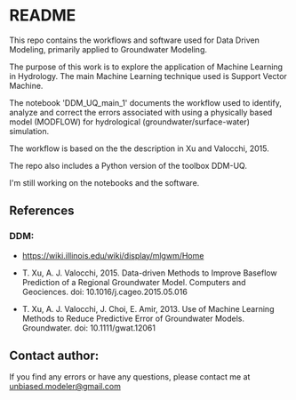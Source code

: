 # README #

This repo contains the workflows and software used for Data Driven Modeling, primarily applied to Groundwater Modeling.

The purpose of this work is to explore the application of Machine Learning in Hydrology. The main Machine Learning technique used is Support Vector Machine.

The notebook 'DDM_UQ_main_1' documents the workflow used to identify, analyze and correct the errors associated with using a physically based model (MODFLOW) for hydrological (groundwater/surface-water) simulation.

The workflow is based on the the description in Xu and Valocchi, 2015.

The repo also includes a Python version of the toolbox DDM-UQ.

I'm still working on the notebooks and the software.


## References

### DDM:

* https://wiki.illinois.edu/wiki/display/mlgwm/Home

* T. Xu, A. J. Valocchi, 2015. Data-driven Methods to Improve Baseflow Prediction of a Regional Groundwater Model. Computers and Geociences. doi: 10.1016/j.cageo.2015.05.016

* T. Xu, A. J. Valocchi, J. Choi, E. Amir, 2013. Use of Machine Learning Methods to Reduce Predictive Error of Groundwater Models. Groundwater. doi: 10.1111/gwat.12061


## Contact author:


If you find any errors or have any questions, please contact me at unbiased.modeler@gmail.com
